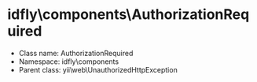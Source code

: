 idfly\components\AuthorizationRequired
===============






* Class name: AuthorizationRequired
* Namespace: idfly\components
* Parent class: yii\web\UnauthorizedHttpException








